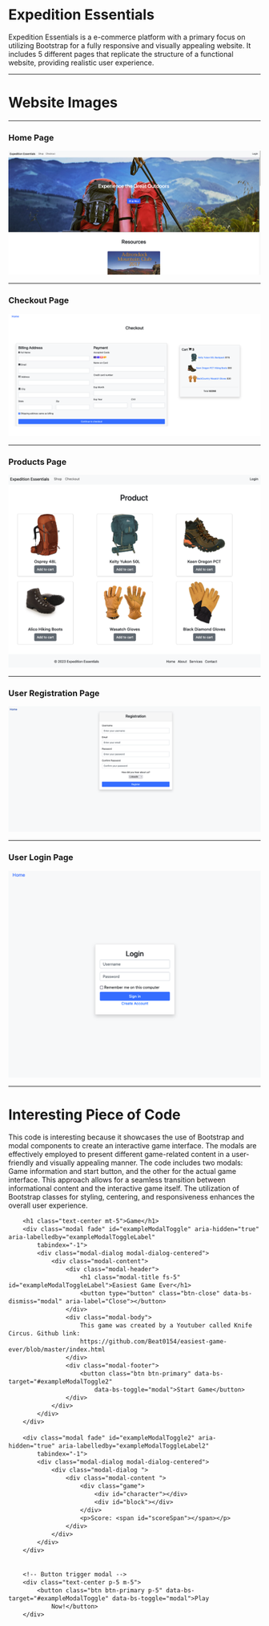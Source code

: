 # Expedition Essentials

Expedition Essentials is a e-commerce platform with a primary focus on utilizing Bootstrap for a fully responsive and visually appealing website. It includes 5 different pages that replicate the structure of a functional website, providing realistic user experience. 

***
# Website Images
***
### Home Page
![Home Page](/images/Screenshot%202023-10-14%20at%2015.22.00.png)
***
### Checkout Page
![Checkout Page](/images/Screenshot%202023-10-14%20at%2015.40.36.png)
***
### Products Page
![Products Page](/images/Screenshot%202023-10-14%20at%2015.40.09.png)
***
### User Registration Page
![User Registration Page](/images/Screenshot%202023-10-14%20at%2015.41.47.png)
***
### User Login Page
![User Login Page](/images/Screenshot%202023-10-14%20at%2015.41.29.png)

***
# Interesting Piece of Code

This code is interesting because it showcases the use of Bootstrap and modal components to create an interactive game interface. The modals are effectively employed to present different game-related content in a user-friendly and visually appealing manner. The code includes two modals: Game information and start button, and the other for the actual game interface. This approach allows for a seamless transition between informational content and the interactive game itself. The utilization of Bootstrap classes for styling, centering, and responsiveness enhances the overall user experience. 

        <h1 class="text-center mt-5">Game</h1>
        <div class="modal fade" id="exampleModalToggle" aria-hidden="true" aria-labelledby="exampleModalToggleLabel"
            tabindex="-1">
            <div class="modal-dialog modal-dialog-centered">
                <div class="modal-content">
                    <div class="modal-header">
                        <h1 class="modal-title fs-5" id="exampleModalToggleLabel">Easiest Game Ever</h1>
                        <button type="button" class="btn-close" data-bs-dismiss="modal" aria-label="Close"></button>
                    </div>
                    <div class="modal-body">
                        This game was created by a Youtuber called Knife Circus. Github link:
                        https://github.com/Beat0154/easiest-game-ever/blob/master/index.html
                    </div>
                    <div class="modal-footer">
                        <button class="btn btn-primary" data-bs-target="#exampleModalToggle2"
                            data-bs-toggle="modal">Start Game</button>
                    </div>
                </div>
            </div>
        </div>

        <div class="modal fade" id="exampleModalToggle2" aria-hidden="true" aria-labelledby="exampleModalToggleLabel2"
            tabindex="-1">
            <div class="modal-dialog modal-dialog-centered">
                <div class="modal-dialog ">
                    <div class="modal-content ">
                        <div class="game">
                            <div id="character"></div>
                            <div id="block"></div>
                        </div>
                        <p>Score: <span id="scoreSpan"></span></p>
                    </div>
                </div>
            </div>
        </div>


        <!-- Button trigger modal -->
        <div class="text-center p-5 m-5">
            <button class="btn btn-primary p-5" data-bs-target="#exampleModalToggle" data-bs-toggle="modal">Play
                Now!</button>
        </div>

